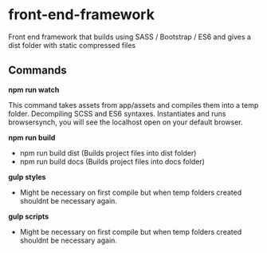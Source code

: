 # front-end-framework
Front end framework that builds using SASS / Bootstrap / ES6 and gives a dist folder with static compressed files

## Commands
**npm run watch**

This command takes assets from app/assets and compiles them into a temp folder. Decompiling SCSS and ES6 syntaxes. Instantiates and runs browsersynch, you will see the localhost open on your default browser.

**npm run build**
* npm run build dist (Builds project files into dist folder)
* npm run build docs (Builds project files into docs folder)

**gulp styles**
* Might be necessary on first compile but when temp folders created shouldnt be necessary again.

**gulp scripts**
* Might be necessary on first compile but when temp folders created shouldnt be necessary again.
